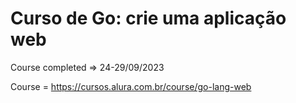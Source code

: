 # Curso de Go: crie uma aplicação web

Course completed => 24-29/09/2023

Course = https://cursos.alura.com.br/course/go-lang-web
